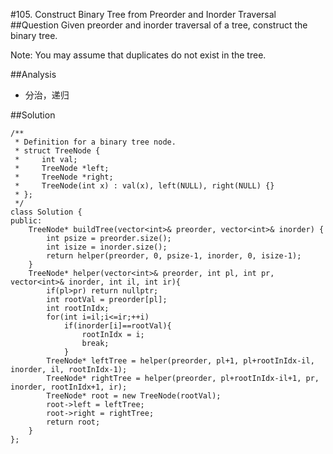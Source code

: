 #105. Construct Binary Tree from Preorder and Inorder Traversal
##Question
Given preorder and inorder traversal of a tree, construct the binary tree.

Note:
You may assume that duplicates do not exist in the tree.

##Analysis
* 分治，递归

##Solution
```
/**
 * Definition for a binary tree node.
 * struct TreeNode {
 *     int val;
 *     TreeNode *left;
 *     TreeNode *right;
 *     TreeNode(int x) : val(x), left(NULL), right(NULL) {}
 * };
 */
class Solution {
public:
    TreeNode* buildTree(vector<int>& preorder, vector<int>& inorder) {
        int psize = preorder.size();
        int isize = inorder.size();
        return helper(preorder, 0, psize-1, inorder, 0, isize-1);
    }
    TreeNode* helper(vector<int>& preorder, int pl, int pr, vector<int>& inorder, int il, int ir){
        if(pl>pr) return nullptr;
        int rootVal = preorder[pl];
        int rootInIdx;
        for(int i=il;i<=ir;++i)
            if(inorder[i]==rootVal){
                rootInIdx = i;
                break;
            }
        TreeNode* leftTree = helper(preorder, pl+1, pl+rootInIdx-il, inorder, il, rootInIdx-1);
        TreeNode* rightTree = helper(preorder, pl+rootInIdx-il+1, pr, inorder, rootInIdx+1, ir);
        TreeNode* root = new TreeNode(rootVal);
        root->left = leftTree;
        root->right = rightTree;
        return root;
    }
};
```
